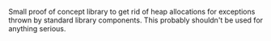 Small proof of concept library to get rid of heap allocations for exceptions thrown by standard library components.
This probably shouldn't be used for anything serious.
